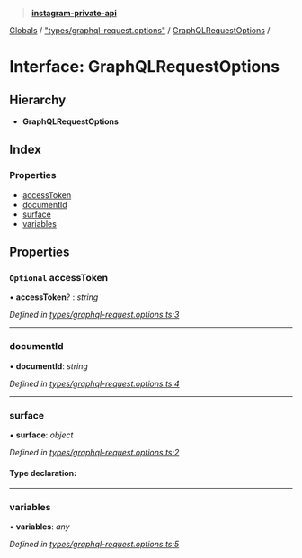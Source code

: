 > **[instagram-private-api](../README.md)**

[Globals](../README.md) / ["types/graphql-request.options"](../modules/_types_graphql_request_options_.md) / [GraphQLRequestOptions](_types_graphql_request_options_.graphqlrequestoptions.md) /

# Interface: GraphQLRequestOptions

## Hierarchy

* **GraphQLRequestOptions**

## Index

### Properties

* [accessToken](_types_graphql_request_options_.graphqlrequestoptions.md#optional-accesstoken)
* [documentId](_types_graphql_request_options_.graphqlrequestoptions.md#documentid)
* [surface](_types_graphql_request_options_.graphqlrequestoptions.md#surface)
* [variables](_types_graphql_request_options_.graphqlrequestoptions.md#variables)

## Properties

### `Optional` accessToken

• **accessToken**? : *string*

*Defined in [types/graphql-request.options.ts:3](https://github.com/dilame/instagram-private-api/blob/e9c516c/src/types/graphql-request.options.ts#L3)*

___

###  documentId

• **documentId**: *string*

*Defined in [types/graphql-request.options.ts:4](https://github.com/dilame/instagram-private-api/blob/e9c516c/src/types/graphql-request.options.ts#L4)*

___

###  surface

• **surface**: *object*

*Defined in [types/graphql-request.options.ts:2](https://github.com/dilame/instagram-private-api/blob/e9c516c/src/types/graphql-request.options.ts#L2)*

#### Type declaration:

___

###  variables

• **variables**: *any*

*Defined in [types/graphql-request.options.ts:5](https://github.com/dilame/instagram-private-api/blob/e9c516c/src/types/graphql-request.options.ts#L5)*